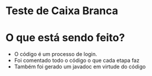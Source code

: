 # Teste de Caixa Branca

# O que está sendo feito?
- O código é um processo de login.
- Foi comentado todo o código o que cada etapa faz
- Também foi gerado um javadoc em virtude do código
